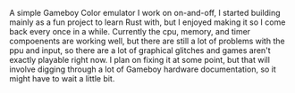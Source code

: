 A simple Gameboy Color emulator I work on on-and-off, I started building mainly as a fun project to learn Rust with, but I enjoyed making it so I come back every once in a while. Currently the cpu, memory, and timer compoenents are working well, but there are still a lot of problems with the ppu and input, so there are a lot of graphical glitches and games aren't exactly playable right now. I plan on fixing it at some point, but that will involve digging through a lot of Gameboy hardware documentation, so it might have to wait a little bit.

